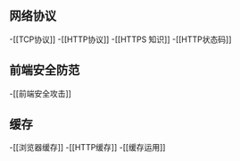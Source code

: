 ## 网络协议
-[[TCP协议]]
-[[HTTP协议]]
-[[HTTPS 知识]]
-[[HTTP状态码]]

## 前端安全防范
-[[前端安全攻击]]

## 缓存
-[[浏览器缓存]]
-[[HTTP缓存]]
-[[缓存运用]]
